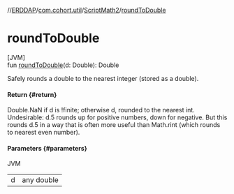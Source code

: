 //[ERDDAP](../../../index.md)/[com.cohort.util](../index.md)/[ScriptMath2](index.md)/[roundToDouble](round-to-double.md)

# roundToDouble

[JVM]\
fun [roundToDouble](round-to-double.md)(d: Double): Double

Safely rounds a double to the nearest integer (stored as a double).

#### Return {#return}

Double.NaN if d is !finite; otherwise d, rounded to the nearest int. Undesirable: d.5 rounds up for positive numbers, down for negative. But this rounds d.5 in a way that is often more useful than Math.rint (which rounds to nearest even number).

#### Parameters {#parameters}

JVM

| | |
|---|---|
| d | any double |